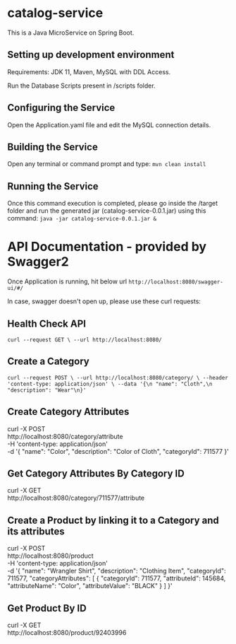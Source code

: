 # catalog-service

This is a Java MicroService on Spring Boot.

## Setting up development environment

Requirements: JDK 11, Maven, MySQL with DDL Access.

Run the Database Scripts present in /scripts folder.

## Configuring the Service
  Open the Application.yaml file and edit the MySQL connection details.

## Building the Service
  Open any terminal or command prompt and type:
  `mvn clean install`

## Running the Service
Once this command execution is completed, please go inside the /target folder and run the generated jar (catalog-service-0.0.1.jar) using this command:
  `java -jar catalog-service-0.0.1.jar &`
  
# API Documentation - provided by Swagger2
Once Application is running, hit below url
`http://localhost:8080/swagger-ui/#/`

In case, swagger doesn't open up, please use these curl requests:

## Health Check API
`curl --request GET \
  --url http://localhost:8080/`
  
## Create a Category
`curl --request POST \
  --url http://localhost:8080/category/ \
  --header 'content-type: application/json' \
  --data '{\n "name": "Cloth",\n "description": "Wear"\n}'`

## Create Category Attributes
curl -X POST \
  http://localhost:8080/category/attribute \
  -H 'content-type: application/json' \
  -d '{
	"name": "Color",
	"description": "Color of Cloth",
	"categoryId": 711577
}'

## Get Category Attributes By Category ID
curl -X GET \
  http://localhost:8080/category/711577/attribute
  
## Create a Product by linking it to a Category and its attributes
curl -X POST \
  http://localhost:8080/product \
  -H 'content-type: application/json' \
  -d '{
  "name": "Wrangler Shirt",
  "description": "Clothing Item",
  "categoryId": 711577,
  "categoryAttributes": [
    {
      "categoryId": 711577,
      "attributeId": 145684,
      "attributeName": "Color",
      "attributeValue": "BLACK"
    }
  ]
}'

## Get Product By ID
curl -X GET \
  http://localhost:8080/product/92403996
